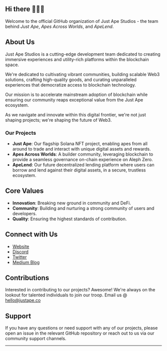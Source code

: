 ## Hi there 🙈🙉🙊

Welcome to the official GitHub organization of Just Ape Studios - the team behind *Just Ape*, *Apes Across Worlds*, and *ApeLend*.

## About Us

Just Ape Studios is a cutting-edge development team dedicated to creating immersive experiences and utility-rich platforms within the blockchain space. 

We're dedicated to cultivating vibrant communities, building scalable Web3 solutions, crafting high-quality goods, and curating unparalleled experiences that democratize access to blockchain technology. 

Our mission is to accelerate mainstream adoption of blockchain while ensuring our community reaps exceptional value from the Just Ape ecosystem. 

As we navigate and innovate within this digital frontier, we're not just shaping projects; we're shaping the future of Web3.

### Our Projects

- **Just Ape**: Our flagship Solana NFT project, enabling apes from all around to trade and interact with unique digital assets and rewards.
- **Apes Across Worlds**: A builder community, leveraging blockchain to provide a seamless governance on-chain experience on Aleph Zero.
- **ApeLend**: Our future decentralized lending platform where users can borrow and lend against their digital assets, in a secure, trustless ecosystem.

## Core Values

- **Innovation**: Breaking new ground in community and DeFi.
- **Community**: Building and nurturing a strong community of users and developers.
- **Quality**: Ensuring the highest standards of contribution.

## Connect with Us

- [Website](https://bit.ly/justapestudios)
- [Discord](https://discord.gg/justape)
- [Twitter](https://twitter.com/JustApeStudios)
- [Medium Blog](https://medium.com/@Just_Ape)

## Contributions

Interested in contributing to our projects? Awesome! We're always on the lookout for talented individuals to join our troop. Email us @ hello@justape.co

## Support

If you have any questions or need support with any of our projects, please open an issue in the relevant GitHub repository or reach out to us via our community support channels.

---

